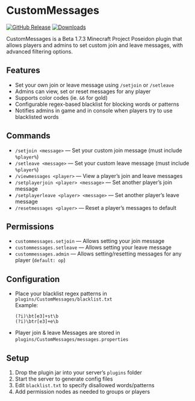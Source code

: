 # CustomMessages
[![GitHub Release](https://img.shields.io/github/v/release/Garsooon/Custom-Messages?label=release)](https://github.com/Garsooon/Custom-Messages/releases/latest)
[![Downloads](https://img.shields.io/github/downloads/Garsooon/Custom-Messages/total.svg?style=flat)](https://github.com/Garsooon/Custom-Messages/releases)

CustomMessages is a Beta 1.7.3 Minecraft Project Poseidon plugin that allows players and admins to set custom join and leave messages, with advanced filtering options.

## Features

- Set your own join or leave message using `/setjoin` or `/setleave`
- Admins can view, set or reset messages for any player
- Supports color codes (ie. `&6` for gold)
- Configurable regex-based blacklist for blocking words or patterns
- Notifies admins in game and in console when players try to use blacklisted words

## Commands

- `/setjoin <message>` — Set your custom join message (must include `%player%`)
- `/setleave <message>` — Set your custom leave message (must include `%player%`)
- `/viewmessages <player>` — View a player’s join and leave messages
- `/setplayerjoin <player> <message>` — Set another player’s join message
- `/setplayerleave <player> <message>` — Set another player’s leave message
- `/resetmessages <player>` — Reset a player’s messages to default

## Permissions

- `custommessages.setjoin` — Allows setting your join message
- `custommessages.setleave` — Allows setting your leave message
- `custommessages.admin` — Allows setting/resetting messages for any player (`default: op`)

## Configuration

- Place your blacklist regex patterns in `plugins/CustomMessages/blacklist.txt`  
  Example:
  ```
  (?i)\bt[e3]+st\b
  (?i)\btr[e3]+e\b
  ```
- Player join & leave Messages are stored in `plugins/CustomMessages/messages.properties`

## Setup

1. Drop the plugin jar into your server’s `plugins` folder
2. Start the server to generate config files
3. Edit `blacklist.txt` to specify disallowed words/patterns
4. Add permission nodes as needed to groups or players
